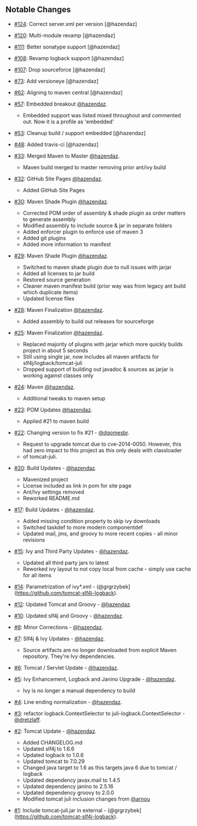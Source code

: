 Notable Changes
---------------
* [#124](https://github.com/tomcat-slf4j-logback/tomcat-slf4j-logback/pull/124): Correct server.xml per version [@hazendaz]

* [#120](https://github.com/tomcat-slf4j-logback/tomcat-slf4j-logback/pull/120): Multi-module revamp [@hazendaz]

* [#111](https://github.com/tomcat-slf4j-logback/tomcat-slf4j-logback/pull/111): Better sonatype support [@hazendaz]

* [#108](https://github.com/tomcat-slf4j-logback/tomcat-slf4j-logback/pull/108): Revamp logback support [@hazendaz]

* [#107](https://github.com/tomcat-slf4j-logback/tomcat-slf4j-logback/pull/107): Drop sourceforce [@hazendaz]

* [#73](https://github.com/tomcat-slf4j-logback/tomcat-slf4j-logback/pull/73): Add versioneye [@hazendaz]

* [#62](https://github.com/tomcat-slf4j-logback/tomcat-slf4j-logback/pull/62): Aligning to maven central [@hazendaz]

* [#57](https://github.com/tomcat-slf4j-logback/tomcat-slf4j-logback/pull/57): Embedded breakout [@hazendaz](https://github.com/hazendaz).
  * Embedded support was listed mixed throughout and commented out.  Now it is a profile as 'embedded'

* [#53](https://github.com/tomcat-slf4j-logback/tomcat-slf4j-logback/pull/53): Cleanup build / support embedded [@hazendaz]

* [#48](https://github.com/tomcat-slf4j-logback/tomcat-slf4j-logback/pull/48): Added travis-ci [@hazendaz]

* [#33](https://github.com/tomcat-slf4j-logback/tomcat-slf4j-logback/pull/33): Merged Maven to Master [@hazendaz](https://github.com/hazendaz).
  * Maven build merged to master removing prior ant/ivy build

* [#32](https://github.com/tomcat-slf4j-logback/tomcat-slf4j-logback/pull/32): GitHub Site Pages [@hazendaz](https://github.com/hazendaz).
  * Added GitHub Site Pages

* [#30](https://github.com/tomcat-slf4j-logback/tomcat-slf4j-logback/pull/30): Maven Shade Plugin [@hazendaz](https://github.com/hazendaz).
  * Corrected POM order of assembly & shade plugin as order matters to generate assembly
  * Modified assembly to include source & jar in separate folders
  * Added enforcer plugin to enforce use of maven 3
  * Added git plugins
  * Added more information to manifest

* [#29](https://github.com/tomcat-slf4j-logback/tomcat-slf4j-logback/pull/29): Maven Shade Plugin [@hazendaz](https://github.com/hazendaz).
  * Switched to maven shade plugin due to null issues with jarjar
  * Added all licenses to jar build
  * Restored source generation
  * Cleaner maven manifest build (prior way was from legacy ant build which duplicate items)
  * Updated license files

* [#28](https://github.com/tomcat-slf4j-logback/tomcat-slf4j-logback/pull/28): Maven Finalization [@hazendaz](https://github.com/hazendaz).
  * Added assembly to build out releases for sourceforge

* [#25](https://github.com/tomcat-slf4j-logback/tomcat-slf4j-logback/pull/25): Maven Finalization [@hazendaz](https://github.com/hazendaz).
  * Replaced majority of plugins with jarjar which more quickly builds project in about 5 seconds
  * Still using single jar, now includes all maven artifacts for slf4j/logback/tomcat-juli
  * Dropped support of building out javadoc & sources as jarjar is working against classes only

* [#24](https://github.com/tomcat-slf4j-logback/tomcat-slf4j-logback/pull/24): Maven [@hazendaz](https://github.com/hazendaz).
  * Additional tweaks to maven setup

* [#23](https://github.com/tomcat-slf4j-logback/tomcat-slf4j-logback/pull/23): POM Updates [@hazendaz](https://github.com/hazendaz).
  * Applied #21 to maven build

* [#22](https://github.com/tomcat-slf4j-logback/tomcat-slf4j-logback/pull/22): Changing version to fix #21 - [@dgomesbr](https://github.com/dgomesbr).
  * Request to upgrade tomcat due to cve-2014-0050. However, this had zero impact to this project as this only deals with classloader
  * of tomcat-juli.

* [#20](https://github.com/tomcat-slf4j-logback/tomcat-slf4j-logback/pull/20): Build Updates - [@hazendaz](https://github.com/hazendaz).
  * Mavenized project
  * License included as link in pom for site page
  * Ant/Ivy settings removed
  * Reworked README.md

* [#17](https://github.com/tomcat-slf4j-logback/tomcat-slf4j-logback/pull/17): Build Updates - [@hazendaz](https://github.com/hazendaz).
  * Added missing condition property to skip ivy downloads
  * Switched taskdef to more modern componentdef
  * Updated mail, jms, and groovy to more recent copies - all minor revisions

* [#15](https://github.com/tomcat-slf4j-logback/tomcat-slf4j-logback/pull/15): Ivy and Third Party Updates - [@hazendaz](https://github.com/hazendaz).
  * Updated all third party jars to latest
  * Reworked ivy layout to not copy local from cache - simply use cache for all items

* [#14](https://github.com/tomcat-slf4j-logback/tomcat-slf4j-logback/pull/14): Parametrization of ivy*.xml - (@grgrzybek](https://github.com/tomcat-slf4j-logback).

* [#12](https://github.com/tomcat-slf4j-logback/tomcat-slf4j-logback/pull/12): Updated Tomcat and Groovy - [@hazendaz](https://github.com/hazendaz).

* [#10](https://github.com/tomcat-slf4j-logback/tomcat-slf4j-logback/pull/10): Updated slf4j and Groovy - [@hazendaz](https://github.com/hazendaz).

* [#8](https://github.com/tomcat-slf4j-logback/tomcat-slf4j-logback/pull/8): Minor Corrections - [@hazendaz](https://github.com/hazendaz).

* [#7](https://github.com/tomcat-slf4j-logback/tomcat-slf4j-logback/pull/7): Slf4j & Ivy Updates - [@hazendaz](https://github.com/hazendaz).
  * Source artifacts are no longer downloaded from explicit Maven repository. They're Ivy dependencies.

* [#6](https://github.com/tomcat-slf4j-logback/tomcat-slf4j-logback/pull/6): Tomcat / Servlet Update - [@hazendaz](https://github.com/hazendaz).

* [#5](https://github.com/tomcat-slf4j-logback/tomcat-slf4j-logback/pull/5): Ivy Enhancement, Logback and Janino Upgrade - [@hazendaz](https://github.com/hazendaz).
  * Ivy is no longer a manual dependency to build

* [#4](https://github.com/tomcat-slf4j-logback/tomcat-slf4j-logback/pull/4): Line ending normalization - [@hazendaz](https://github.com/hazendaz).

* [#3](https://github.com/tomcat-slf4j-logback/tomcat-slf4j-logback/pull/3): refactor logback.ContextSelector to juli-logback.ContextSelector - [@dretzlaff](https://github.com/dretzlaff).

* [#2](https://github.com/tomcat-slf4j-logback/tomcat-slf4j-logback/pull/2): Tomcat Update - [@hazendaz](https://github.com/hazendaz).
  * Added CHANGELOG.md
  * Updated slf4j to 1.6.6
  * Updated logback to 1.0.6
  * Updated tomcat to 7.0.29
  * Changed java target to 1.6 as this targets java 6 due to tomcat / logback
  * Updated dependency javax.mail to 1.4.5
  * Updated dependency janino to 2.5.16
  * Updated dependency groovy to 2.0.0
  * Modified tomcat juli inclusion changes from [@arnou](https://github.com/arnou)

* [#1](https://github.com/tomcat-slf4j-logback/tomcat-slf4j-logback/issues/1): Include tomcat-juli.jar in external - (@grgrzybek](https://github.com/tomcat-slf4j-logback).